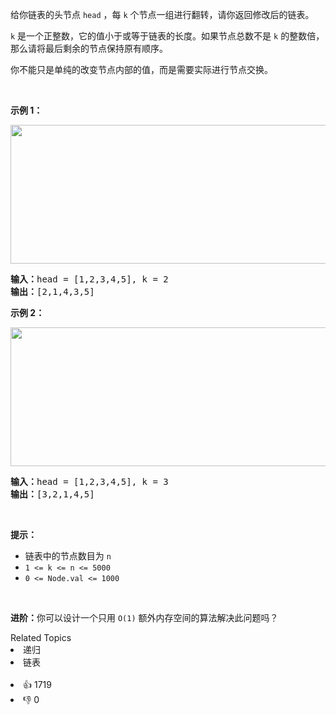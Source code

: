 <p>给你链表的头节点 <code>head</code> ，每&nbsp;<code>k</code><em>&nbsp;</em>个节点一组进行翻转，请你返回修改后的链表。</p>

<p><code>k</code> 是一个正整数，它的值小于或等于链表的长度。如果节点总数不是&nbsp;<code>k</code><em>&nbsp;</em>的整数倍，那么请将最后剩余的节点保持原有顺序。</p>

<p>你不能只是单纯的改变节点内部的值，而是需要实际进行节点交换。</p>

<p>&nbsp;</p>

<p><strong>示例 1：</strong></p>
<img alt="" src="https://assets.leetcode.com/uploads/2020/10/03/reverse_ex1.jpg" style="width: 542px; height: 222px;" />
<pre>
<strong>输入：</strong>head = [1,2,3,4,5], k = 2
<strong>输出：</strong>[2,1,4,3,5]
</pre>

<p><strong>示例 2：</strong></p>

<p><img alt="" src="https://assets.leetcode.com/uploads/2020/10/03/reverse_ex2.jpg" style="width: 542px; height: 222px;" /></p>

<pre>
<strong>输入：</strong>head = [1,2,3,4,5], k = 3
<strong>输出：</strong>[3,2,1,4,5]
</pre>

<p>&nbsp;</p>
<strong>提示：</strong>

<ul>
	<li>链表中的节点数目为 <code>n</code></li>
	<li><code>1 &lt;= k &lt;= n &lt;= 5000</code></li>
	<li><code>0 &lt;= Node.val &lt;= 1000</code></li>
</ul>

<p>&nbsp;</p>

<p><strong>进阶：</strong>你可以设计一个只用 <code>O(1)</code> 额外内存空间的算法解决此问题吗？</p>

<ul>
</ul>
<div><div>Related Topics</div><div><li>递归</li><li>链表</li></div></div><br><div><li>👍 1719</li><li>👎 0</li></div>